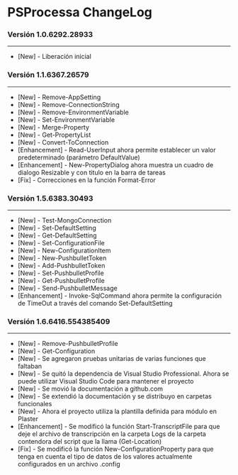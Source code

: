 # PSProcessa ChangeLog

### Versión 1.0.6292.28933
------
* \[New\] - Liberación inicial


### Versión 1.1.6367.26579
------
- \[New\] - Remove-AppSetting
- \[New\] - Remove-ConnectionString
- \[New\] - Remove-EnvironmentVariable
- \[New\] - Set-EnvironmentVariable
- \[New\] - Merge-Property
- \[New\] - Get-PropertyList
- \[New\] - Convert-ToConnection
- \[Enhancement\] - Read-UserInput ahora permite establecer un valor predeterminado (parámetro DefaultValue)
- \[Enhancement\] - New-PropertyDialog ahora muestra un cuadro de dialogo Resizable y con titulo en la barra de tareas
- \[Fix\] - Correcciones en la función Format-Error

### Versión 1.5.6383.30493
------
- \[New\] - Test-MongoConnection
- \[New\] - Set-DefaultSetting
- \[New\] - Get-DefaultSetting
- \[New\] - Set-ConfigurationFile
- \[New\] - New-ConfigurationItem
- \[New\] - New-PushbulletToken
- \[New\] - Add-PushbulletToken
- \[New\] - Set-PushbulletProfile
- \[New\] - Get-PushbulletProfile
- \[New\] - Send-PushbulletMessage
- \[Enhancement\] - Invoke-SqlCommand ahora permite la configuración de TimeOut a través del comando Set-DefaultSetting

### Versión 1.6.6416.554385409
------
- \[New\] - Remove-PushbulletProfile
- \[New\] - Get-Configuration
- \[New\] - Se agregaron pruebas unitarias de varias funciones que faltaban
- \[New\] - Se quitó la dependencia de Visual Studio Professional. Ahora se puede utilizar Visual Studio Code para mantener el proyecto
- \[New\] - Se movió la documentación a github.com
- \[New\] - Se extendió la documentación y se distribuyo en carpetas funcionales
- \[New\] - Ahora el proyecto utiliza la plantilla definida para módulo en Plaster
- \[Enhancement\] - Se modificó la función Start-TranscriptFile para que deje el archivo de transcripción en la carpeta Logs de la carpeta contendora del script que la llama (Get-Location)
- \[Fix\] - Se modificó la función New-ConfigurationProperty para que tenga en cuenta el tipo de datos de los valores actualmente configurados en un archivo .config
